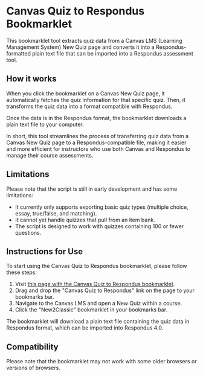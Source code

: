 # Canvas Quiz to Respondus Bookmarklet

This bookmarklet tool extracts quiz data from a Canvas LMS (Learning Management System) New Quiz page and converts it into a Respondus-formatted plain text file that can be imported into a Respondus assessment tool.

## How it works

When you click the bookmarklet on a Canvas New Quiz page, it automatically fetches the quiz information for that specific quiz. Then, it transforms the quiz data into a format compatible with Respondus.

Once the data is in the Respondus format, the bookmarklet downloads a plain text file to your computer.

In short, this tool streamlines the process of transferring quiz data from a Canvas New Quiz page to a Respondus-compatible file, making it easier and more efficient for instructors who use both Canvas and Respondus to manage their course assessments.

## Limitations

Please note that the script is still in early development and has some limitations:

- It currently only supports exporting basic quiz types (multiple choice, essay, true/false, and matching).
- It cannot yet handle quizzes that pull from an item bank.
- The script is designed to work with quizzes containing 100 or fewer questions.

## Instructions for Use

To start using the Canvas Quiz to Respondus bookmarklet, please follow these steps:

1. Visit [this page with the Canvas Quiz to Respondus bookmarklet](https://eacjason.github.io/New2Classic/new2Classic.html).
2. Drag and drop the "Canvas Quiz to Respondus" link on the page to your bookmarks bar.
3. Navigate to the Canvas LMS and open a New Quiz within a course.
4. Click the "New2Classic" bookmarklet in your bookmarks bar.

The bookmarklet will download a plain text file containing the quiz data in Respondus format, which can be imported into Respondus 4.0.

## Compatibility

Please note that the bookmarklet may not work with some older browsers or versions of browsers.
